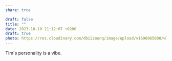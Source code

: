 ```yaml
---
share: true

draft: false
title: ""
date: 2023-10-10 21:12:07 +0200
draft: true
photo: https://res.cloudinary.com/dbi2zounq/image/upload/v1696965080/w7l4ews0lsbr0b2yfdj4.jpg
---
```


Tim's personality is a vibe.

